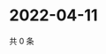 # 2022-04-11

共 0 条

<!-- BEGIN WEIBO -->
<!-- 最后更新时间 Mon Apr 11 2022 20:22:32 GMT+0800 (China Standard Time) -->

<!-- END WEIBO -->
